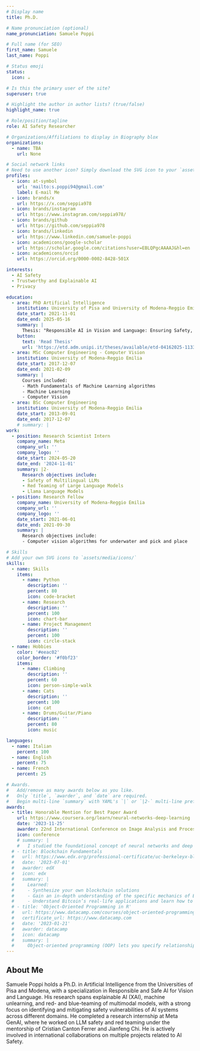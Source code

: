 ```yaml
---
# Display name
title: Ph.D.

# Name pronunciation (optional)
name_pronunciation: Samuele Poppi

# Full name (for SEO)
first_name: Samuele
last_name: Poppi

# Status emoji
status:
  icon: ☕️

# Is this the primary user of the site?
superuser: true

# Highlight the author in author lists? (true/false)
highlight_name: true

# Role/position/tagline
role: AI Safety Researcher

# Organizations/Affiliations to display in Biography blox
organizations:
  - name: TBA
    url: None

# Social network links
# Need to use another icon? Simply download the SVG icon to your `assets/media/icons/` folder.
profiles:
  - icon: at-symbol
    url: 'mailto:s.poppi94@gmail.com'
    label: E-mail Me
  - icon: brands/x
    url: https://x.com/seppia978
  - icon: brands/instagram
    url: https://www.instagram.com/seppia978/
  - icon: brands/github
    url: https://github.com/seppia978
  - icon: brands/linkedin
    url: https://www.linkedin.com/samuele-poppi
  - icon: academicons/google-scholar
    url: https://scholar.google.com/citations?user=EBLQPgcAAAAJ&hl=en
  - icon: academicons/orcid
    url: https://orcid.org/0000-0002-8428-501X

interests:
  - AI Safety
  - Trustworthy and Explainable AI
  - Privacy

education:
  - area: PhD Artificial Intelligence
    institution: University of Pisa and University of Modena-Reggio Emilia
    date_start: 2021-11-01
    date_end: 2025-05-16
    summary: |
      Thesis: "Responsible AI in Vision and Language: Ensuring Safety, Ethics, and Transparency in Modern Models
    button:
      text: 'Read Thesis'
      url: 'https://etd.adm.unipi.it/theses/available/etd-04162025-113306/'
  - area: MSc Computer Engineering - Computer Vision
    institution: University of Modena-Reggio Emilia
    date_start: 2017-12-07
    date_end: 2021-02-09
    summary: |
      Courses included:
      - Math Fundamentals of Machine Learning algorithms
      - Machine Learning
      - Computer Vision
  - area: BSc Computer Engineering
    institution: University of Modena-Reggio Emilia
    date_start: 2013-09-01
    date_end: 2017-12-07
    # summary: |
work:
  - position: Research Scientist Intern
    company_name: Meta
    company_url: ''
    company_logo: ''
    date_start: 2024-05-20
    date_end: '2024-11-01'
    summary: |2-
      Research objectives include:
      - Safety of Multilingual LLMs
      - Red Teaming of Large Language Models
      - Llama Language Models
  - position: Research Fellow
    company_name: University of Modena-Reggio Emilia
    company_url: ''
    company_logo: ''
    date_start: 2021-06-01
    date_end: 2021-09-30
    summary: |
      Research objectives include:
      - Computer vision algorithms for underwater and pick and place

# Skills
# Add your own SVG icons to `assets/media/icons/`
skills:
  - name: Skills
    items:
      - name: Python
        description: ''
        percent: 80
        icon: code-bracket
      - name: Research
        description: ''
        percent: 100
        icon: chart-bar
      - name: Project Management
        description: ''
        percent: 100
        icon: circle-stack
  - name: Hobbies
    color: '#eeac02'
    color_border: '#f0bf23'
    items:
      - name: Climbing
        description: ''
        percent: 60
        icon: person-simple-walk
      - name: Cats
        description: ''
        percent: 100
        icon: cat
      - name: Drums/Guitar/Piano
        description: ''
        percent: 80
        icon: music

languages:
  - name: Italian
    percent: 100
  - name: English
    percent: 75
  - name: French
    percent: 25

# Awards.
#   Add/remove as many awards below as you like.
#   Only `title`, `awarder`, and `date` are required.
#   Begin multi-line `summary` with YAML's `|` or `|2-` multi-line prefix and indent 2 spaces below.
awards:
  - title: Honorable Mention for Best Paper Award
    url: https://www.coursera.org/learn/neural-networks-deep-learning
    date: '2023-11-25'
    awarder: 22nd International Conference on Image Analysis and Processing
    icon: conference
    # summary: |
    #   I studied the foundational concept of neural networks and deep learning. By the end, I was familiar with the significant technological trends driving the rise of deep learning; build, train, and apply fully connected deep neural networks; implement efficient (vectorized) neural networks; identify key parameters in a neural network’s architecture; and apply deep learning to your own applications.
  # - title: Blockchain Fundamentals
  #   url: https://www.edx.org/professional-certificate/uc-berkeleyx-blockchain-fundamentals
  #   date: '2023-07-01'
  #   awarder: edX
  #   icon: edx
  #   summary: |
  #     Learned:
  #     - Synthesize your own blockchain solutions
  #     - Gain an in-depth understanding of the specific mechanics of Bitcoin
  #     - Understand Bitcoin’s real-life applications and learn how to attack and destroy Bitcoin, Ethereum, smart contracts and Dapps, and alternatives to Bitcoin’s Proof-of-Work consensus algorithm
  # - title: 'Object-Oriented Programming in R'
  #   url: https://www.datacamp.com/courses/object-oriented-programming-with-s3-and-r6-in-r
  #   certificate_url: https://www.datacamp.com
  #   date: '2023-01-21'
  #   awarder: datacamp
  #   icon: datacamp
  #   summary: |
  #     Object-oriented programming (OOP) lets you specify relationships between functions and the objects that they can act on, helping you manage complexity in your code. This is an intermediate level course, providing an introduction to OOP, using the S3 and R6 systems. S3 is a great day-to-day R programming tool that simplifies some of the functions that you write. R6 is especially useful for industry-specific analyses, working with web APIs, and building GUIs.
---
```


## About Me

Samuele Poppi holds a Ph.D. in Artificial Intelligence from the Universities of Pisa and Modena, with a specialization in Responsible and Safe AI for Vision and Language. His research spans explainable AI (XAI), machine unlearning, and red- and blue-teaming of multimodal models, with a strong focus on identifying and mitigating safety vulnerabilities of AI systems across different domains. He completed a research internship at Meta GenAI, where he worked on LLM safety and red teaming under the mentorship of Cristian Canton Ferrer and Jianfeng Chi. He is actively involved in international collaborations on multiple projects related to AI Safety.
